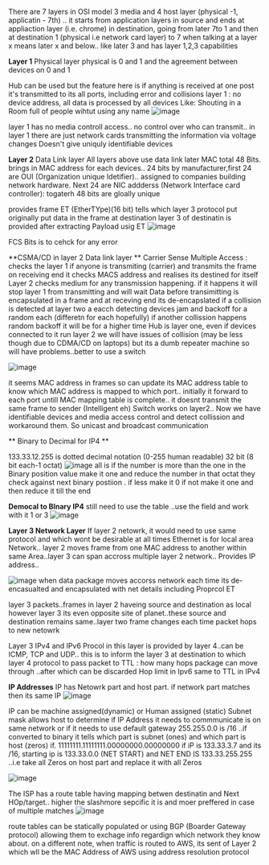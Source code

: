 There are 7 layers in OSI model
3 media and 4 host layer (physical -1, applicatin - 7th) .. it starts from application layers in source and ends at appliaction layer (i.e. chrome)  in destination, going from later 
7to 1 and then at destination 1 (physical i.e network card layer) to 7 
when talking at a layer x means later x and below.. like later 3 and has layer 1,2,3 capabilities

**Layer 1** Physical layer
physical is 0 and 1 and the agreement between devices on 0 and 1

Hub can be used but the feature here is if anything is received at one post it's transmitted to its all ports, including error and collisions
layer 1 : no device address, all data is processed by all devices
Like: Shouting in a Room full of people wihtut using any name
![image](https://user-images.githubusercontent.com/24499265/124416380-81e2c780-dd74-11eb-8a92-4a34f866a3d4.png)

layer 1 has no media controll access.. no control over who can transmit.. in layer 1 there are just network cards transmitting the information via voltage changes
Doesn't give uniquly identifiable devices

**Layer 2** Data Link layer
All layers above use data link later
MAC total 48 Bits.  brings in MAC address for each devices.. 24 bits by manufacturer,first 24 are OUI (Organization unique Idetifier).. assigned to companies building network hardware. Next 24 are NIC addderss (Network Interface card controller): togaterh 48 bits are gloally unique

provides frame
ET (EtherTYpe)(16 bit) tells which layer 3 protocol put originally put data in the frame
at destination layer 3 of destinatin is provided after extracting Payload usig ET
![image](https://user-images.githubusercontent.com/24499265/124418840-ff5d0680-dd79-11eb-93b3-2abef46c604d.png)

FCS Bits is to cehck for any error

**CSMA/CD in layer 2 Data link layer **
Carrier Sense Multiple Access : checks the layer 1 if anyone is transmiting (carrier) and transmits the frame
on receiving end it checks MACS address and realises its destined for itself
Layer 2 checks medium for any transmission happening. if it happens it will stop layer 1 from transmitting and will wait
Data before transimitting is encapsulated in a frame and at receving end its de-encapslated
if a collision is detected at layer two a eacch detecting devices jam and backoff for a random each (differetn for each hopefully)
if another collission happens random backoff  it will be for a higher time
Hub is layer one, even if devices connected to it run layer 2 we will have issues of collision (may be less though due to CDMA/CD on laptops) but its a dumb repeater machine so will have problems..better to use a switch 

![image](https://user-images.githubusercontent.com/24499265/126740770-1ac3e55e-67bc-406a-ac1b-3efa2556f80c.png)

it seems MAC address in frames so can update its MAC address table to know which MAC address is mapped to which port..
initially it forward to each port untill MAC mapping table is complete.. it doesnt transmit the same frame to sender (Intelligent eh)
Switch works on layer2.. Now we have identifiable devices and media access control and detect collission and workaround them. So unicast and broadcast communication

** Binary to Decimal for IP4 **

133.33.12.255 is dotted decimal notation (0-255 human readable) 32 bit (8 bit each-1 octat)
![image](https://user-images.githubusercontent.com/24499265/126743794-e4f6e367-c4ca-4f52-95f1-c335e1769b93.png)
all is if the number is more than the one in the Binary position value make it one and reduce the number in that octat they check against next binary postiion . if less make it 0 if not make it one and then reduce it till the end


**Democal to BInary IP4**
still need to use the table ..use the field and work with it 1 or 3
![image](https://user-images.githubusercontent.com/24499265/126744426-00bc3809-5a66-4020-99b0-47b44ce380ee.png)


**Layer 3 Network Layer**
If layer 2 netowrk, it would need to use same protocol and which wont be desirable at all times
Ethernet is for local area Network.. layer 2 moves frame from one MAC address to another within same Area..layer 3 can span accross multiple layer 2 network.. Provides IP address..

![image](https://user-images.githubusercontent.com/24499265/126744976-eeff5e6a-c649-4892-b06e-8f2c669f7e61.png)
when data package moves accorss network each time its de-encasualted and encapsulated with net details including Proprcol ET
 
 layer 3 packets..frames in layer 2 haveing source and destination as local however layer 3 its even opposite site of planet..these source and destination remains same..layer two frame changes each time packet hops to new netowrk
 
 Layer 3 IPv4 and IPv6
 Procol in this layer is provided by layer 4..can be ICMP, TCP and UDP.. this is to inform the layer 3 at destination to which layer 4 protocol to pass packet to
TTL  : how many hops package can move through ..after which can be discarded
Hop limit in Ipv6  same to TTL in IPv4


**IP Addresses**
IP has Netowrk part and host part. if network part matches then its same IP
![image](https://user-images.githubusercontent.com/24499265/126935483-eed6a887-e6e3-461b-83fe-26a6d5b896f5.png)

IP can be machine assigned(dynamic) or Human assigned (static)
Subnet mask allows host to determine if IP Address it needs to commmunicate is on same network or if it needs to use default gateway
255.255.0.0 is /16 ..if converted to binary it tells which  part is subnet (ones) and which part is host (zeros)
if. 11111111.11111111.00000000.00000000
if iP is 133.33.3.7 and its /16, starting ip is 133.33.0.0  (NET START) and NET END IS 133.33.255.255 ..i.e take all Zeros on host part and replace it with all Zeros

![image](https://user-images.githubusercontent.com/24499265/126937117-e512f078-668f-4838-bb26-2736f83cc089.png)

The ISP has a route table having mapping betwen destinatin and Next HOp/target.. higher the slashmore sepcific it is and moer preffered in case of multiple matches
![image](https://user-images.githubusercontent.com/24499265/126938031-14111cb1-251a-4c62-ad83-25a6f16b7d4f.png)

 route tables can be statically populated or using BGP (Boarder Gateway protocol) allowing them to exchage info regardign which network they know about. on a different note, when traffic is routed to AWS, its sent of Layer 2 which wll be the MAC Address of AWS using address resolution protocol
 
 
 
 
















